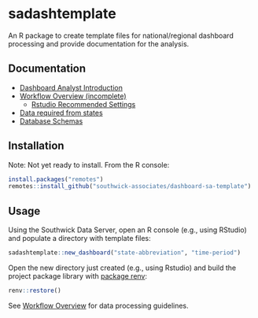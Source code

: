 # sadashtemplate

An R package to create template files for national/regional dashboard processing and provide documentation for the analysis.

## Documentation

- [Dashboard Analyst Introduction](github_vignettes/dashboard-overview.md)
- [Workflow Overview (incomplete)](github_vignettes/workflow-overview.md)
    + [Rstudio Recommended Settings](github_vignettes/rstudio-settings.md)
- [Data required from states](github_vignettes/data-required.md)
- [Database Schemas](github_vignettes/data-schema.md)

## Installation

Note: Not yet ready to install. From the R console:

```r
install.packages("remotes")
remotes::install_github("southwick-associates/dashboard-sa-template")
```
    
## Usage

Using the Southwick Data Server, open an R console (e.g., using RStudio) and populate a directory with template files:

```r
sadashtemplate::new_dashboard("state-abbreviation", "time-period")
```

Open the new directory just created (e.g., using Rstudio) and build the project package library with [package renv](https://rstudio.github.io/renv/index.html):

```r
renv::restore()
```

See [Workflow Overview](github_vignettes/workflow-overview.md) for data processing guidelines.
